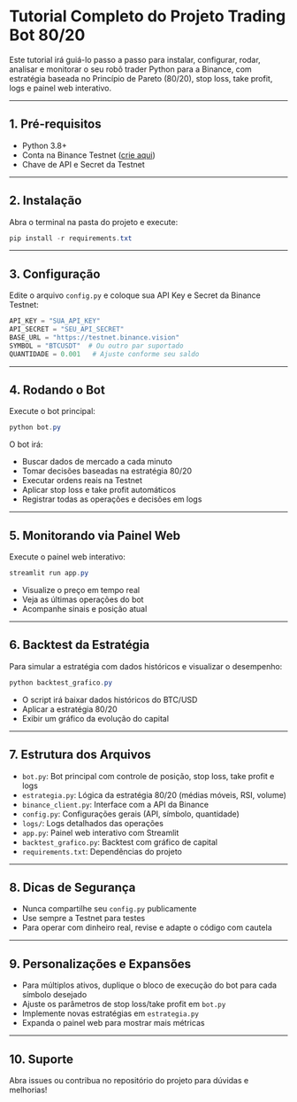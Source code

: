 # Tutorial Completo do Projeto Trading Bot 80/20

Este tutorial irá guiá-lo passo a passo para instalar, configurar, rodar, analisar e monitorar o seu robô trader Python para a Binance, com estratégia baseada no Princípio de Pareto (80/20), stop loss, take profit, logs e painel web interativo.

---

## 1. Pré-requisitos

- Python 3.8+
- Conta na Binance Testnet ([crie aqui](https://testnet.binance.vision/))
- Chave de API e Secret da Testnet

---

## 2. Instalação

Abra o terminal na pasta do projeto e execute:

```powershell
pip install -r requirements.txt
```

---

## 3. Configuração

Edite o arquivo `config.py` e coloque sua API Key e Secret da Binance Testnet:

```python
API_KEY = "SUA_API_KEY"
API_SECRET = "SEU_API_SECRET"
BASE_URL = "https://testnet.binance.vision"
SYMBOL = "BTCUSDT"  # Ou outro par suportado
QUANTIDADE = 0.001   # Ajuste conforme seu saldo
```

---

## 4. Rodando o Bot

Execute o bot principal:

```powershell
python bot.py
```

O bot irá:
- Buscar dados de mercado a cada minuto
- Tomar decisões baseadas na estratégia 80/20
- Executar ordens reais na Testnet
- Aplicar stop loss e take profit automáticos
- Registrar todas as operações e decisões em logs

---

## 5. Monitorando via Painel Web

Execute o painel web interativo:

```powershell
streamlit run app.py
```

- Visualize o preço em tempo real
- Veja as últimas operações do bot
- Acompanhe sinais e posição atual

---

## 6. Backtest da Estratégia

Para simular a estratégia com dados históricos e visualizar o desempenho:

```powershell
python backtest_grafico.py
```

- O script irá baixar dados históricos do BTC/USD
- Aplicar a estratégia 80/20
- Exibir um gráfico da evolução do capital

---

## 7. Estrutura dos Arquivos

- `bot.py`: Bot principal com controle de posição, stop loss, take profit e logs
- `estrategia.py`: Lógica da estratégia 80/20 (médias móveis, RSI, volume)
- `binance_client.py`: Interface com a API da Binance
- `config.py`: Configurações gerais (API, símbolo, quantidade)
- `logs/`: Logs detalhados das operações
- `app.py`: Painel web interativo com Streamlit
- `backtest_grafico.py`: Backtest com gráfico de capital
- `requirements.txt`: Dependências do projeto

---

## 8. Dicas de Segurança

- Nunca compartilhe seu `config.py` publicamente
- Use sempre a Testnet para testes
- Para operar com dinheiro real, revise e adapte o código com cautela

---

## 9. Personalizações e Expansões

- Para múltiplos ativos, duplique o bloco de execução do bot para cada símbolo desejado
- Ajuste os parâmetros de stop loss/take profit em `bot.py`
- Implemente novas estratégias em `estrategia.py`
- Expanda o painel web para mostrar mais métricas

---

## 10. Suporte

Abra issues ou contribua no repositório do projeto para dúvidas e melhorias!
